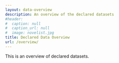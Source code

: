 ```yaml
---
layout: data-overview
description: An overview of the declared datasets
#header:
#  caption: null
#  caption_url: null
#  image: novelist.jpg
title: Declared Data Overview
url: /overview/
---
```


This is an overview of declared datasets.
